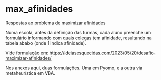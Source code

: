 # max_afinidades
Respostas ao problema de maximizar afinidades


Numa escola, antes da definição das turmas, cada aluno preenche um formulário informando com quais colegas tem afinidade, resultando na tabela abaixo (onde 1 indica afinidade).

Vide formulação em: https://ideiasesquecidas.com/2023/05/20/desafio-maximizar-afinidades/

Nos anexos aqui, duas formulações. Uma em Pyomo, e a outra via metaheurística em VBA.

